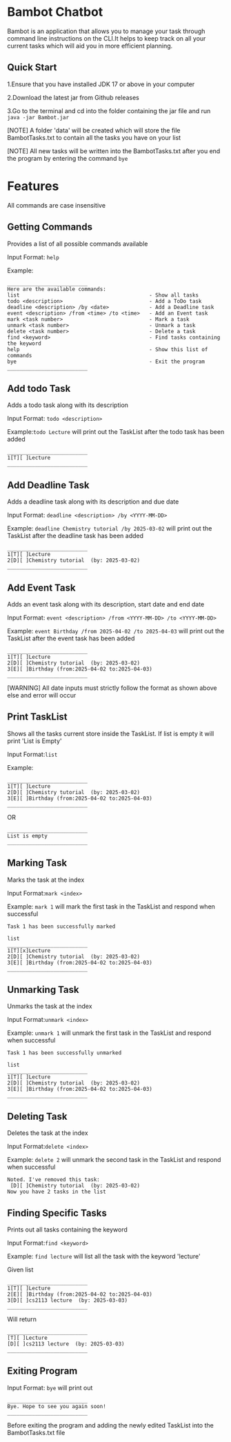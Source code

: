 # Bambot Chatbot
Bambot is an application that allows you to manage your task through command line instructions
on the CLI.It helps to keep track on all your current tasks which will aid you in more efficient
planning.

## Quick Start
1.Ensure that you have installed JDK 17 or above in your computer

2.Download the latest jar from Github releases

3.Go to the terminal and cd into the folder containing the jar file and run ```java -jar Bambot.jar```

[NOTE]
A folder 'data' will be created which will store the file BambotTasks.txt to contain all the tasks you have on your list

[NOTE]
All new tasks will be written into the BambotTasks.txt after you end the program by entering the command ```bye```

# Features
All commands are case insensitive
## Getting Commands
Provides a list of all possible commands available

Input Format: ```help```

Example:
```
__________________________
Here are the available commands:
list                                          - Show all tasks
todo <description>                            - Add a ToDo task
deadline <description> /by <date>             - Add a Deadline task
event <description> /from <time> /to <time>   - Add an Event task
mark <task number>                            - Mark a task
unmark <task number>                          - Unmark a task
delete <task number>                          - Delete a task
find <keyword>                                - Find tasks containing the keyword
help                                          - Show this list of commands
bye                                           - Exit the program
__________________________
```

## Add todo Task
Adds a todo task along with its description

Input Format: ```todo <description>```

Example:```todo Lecture```
will print out the TaskList after the todo task has been added
```
__________________________
1[T][ ]Lecture
__________________________
```

## Add Deadline Task
Adds a deadline task along with its description and due date

Input Format: ```deadline <description> /by <YYYY-MM-DD>```

Example: ```deadline Chemistry tutorial /by 2025-03-02```
will print out the TaskList after the deadline task has been added
```
__________________________
1[T][ ]Lecture
2[D][ ]Chemistry tutorial  (by: 2025-03-02)
__________________________
```

## Add Event Task
Adds an event task along with its description, start date and end date

Input Format: ```event <description> /from <YYYY-MM-DD> /to <YYYY-MM-DD>```

Example: ```event Birthday /from 2025-04-02 /to 2025-04-03``` 
will print out the TaskList after the event task has been added
```
__________________________
1[T][ ]Lecture
2[D][ ]Chemistry tutorial  (by: 2025-03-02)
3[E][ ]Birthday (from:2025-04-02 to:2025-04-03)
__________________________
```
[WARNING]
All date inputs must strictly follow the format as shown above else and error will occur

## Print TaskList
Shows all the tasks current store inside the TaskList. If list is empty it will print 'List is Empty'

Input Format:```list```

Example:
```
__________________________
1[T][ ]Lecture
2[D][ ]Chemistry tutorial  (by: 2025-03-02)
3[E][ ]Birthday (from:2025-04-02 to:2025-04-03)
__________________________
```
OR
```
__________________________
List is empty
__________________________
```

## Marking Task
Marks the task at the index 

Input Format:```mark <index>```

Example: ```mark 1``` will mark the first task in the TaskList and respond when successful
```
Task 1 has been successfully marked
```
```
list
__________________________
1[T][x]Lecture
2[D][ ]Chemistry tutorial  (by: 2025-03-02)
3[E][ ]Birthday (from:2025-04-02 to:2025-04-03)
__________________________
```

## Unmarking Task
Unmarks the task at the index

Input Format:```unmark <index>```

Example: ```unmark 1``` will unmark the first task in the TaskList and respond when successful
```
Task 1 has been successfully unmarked
```
```
list
__________________________
1[T][ ]Lecture
2[D][ ]Chemistry tutorial  (by: 2025-03-02)
3[E][ ]Birthday (from:2025-04-02 to:2025-04-03)
__________________________
```

## Deleting Task
Deletes the task at the index

Input Format:```delete <index>```

Example: ```delete 2``` will unmark the second task in the TaskList and respond when successful
```
Noted. I've removed this task:
 [D][ ]Chemistry tutorial  (by: 2025-03-02)
Now you have 2 tasks in the list
```

## Finding Specific Tasks
Prints out all tasks containing the keyword 

Input Format:```find <keyword>```

Example: ```find lecture``` will list all the task with the keyword 'lecture'

Given list
```
__________________________
1[T][ ]Lecture
2[E][ ]Birthday (from:2025-04-02 to:2025-04-03)
3[D][ ]cs2113 lecture  (by: 2025-03-03)
__________________________
```
Will return
```
__________________________
[T][ ]Lecture
[D][ ]cs2113 lecture  (by: 2025-03-03)
__________________________
```

## Exiting Program
 Input Format: ```bye```  will print out

```
__________________________
Bye. Hope to see you again soon!
__________________________
```
Before exiting the program and adding the newly edited TaskList into the BambotTasks.txt file




